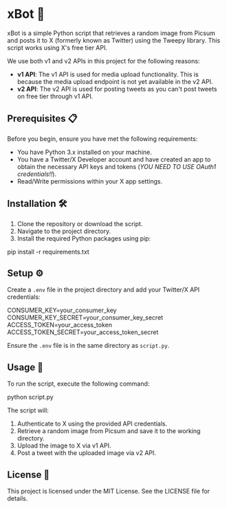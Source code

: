 # xBot 🤖

xBot is a simple Python script that retrieves a random image from Picsum and posts it to X (formerly known as Twitter) using the Tweepy library. This script works using X's free tier API.

We use both v1 and v2 APIs in this project for the following reasons:

- **v1 API**: The v1 API is used for media upload functionality. This is because the media upload endpoint is not yet available in the v2 API.
- **v2 API**: The v2 API is used for posting tweets as you can't post tweets on free tier through v1 API.

## Prerequisites 📋

Before you begin, ensure you have met the following requirements:

- You have Python 3.x installed on your machine.
- You have a Twitter/X Developer account and have created an app to obtain the necessary API keys and tokens (_YOU NEED TO USE OAuth1 credentials!!_).
- Read/Write permissions within your X app settings.

## Installation 🛠️

1. Clone the repository or download the script.
2. Navigate to the project directory.
3. Install the required Python packages using pip:

pip install -r requirements.txt

## Setup ⚙️

Create a `.env` file in the project directory and add your Twitter/X API credentials:

CONSUMER_KEY=your_consumer_key
CONSUMER_KEY_SECRET=your_consumer_key_secret
ACCESS_TOKEN=your_access_token
ACCESS_TOKEN_SECRET=your_access_token_secret

Ensure the `.env` file is in the same directory as `script.py`.

## Usage 🚀

To run the script, execute the following command:

python script.py

The script will:

1. Authenticate to X using the provided API credentials.
2. Retrieve a random image from Picsum and save it to the working directory.
3. Upload the image to X via v1 API.
4. Post a tweet with the uploaded image via v2 API.

## License 📄

This project is licensed under the MIT License. See the LICENSE file for details.
